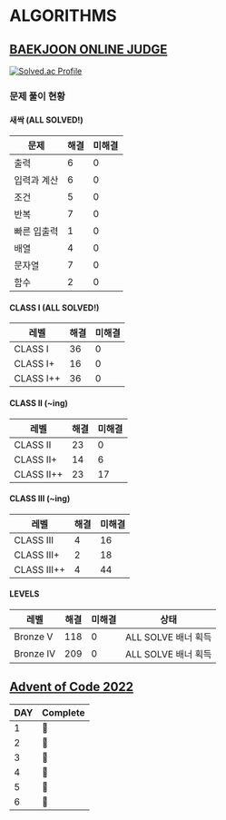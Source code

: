 # ALGORITHMS

## [BAEKJOON ONLINE JUDGE](https://www.acmicpc.net/)

[![Solved.ac Profile](http://mazassumnida.wtf/api/v2/generate_badge?boj=namiein)](https://solved.ac/namiein)

### 문제 풀이 현황

#### 새싹 (ALL SOLVED!)

| 문제        | 해결 | 미해결 |
| ----------- | ---- | ------ |
| 출력        | 6    | 0      |
| 입력과 계산 | 6    | 0      |
| 조건        | 5    | 0      |
| 반복        | 7    | 0      |
| 빠른 입출력 | 1    | 0      |
| 배열        | 4    | 0      |
| 문자열      | 7    | 0      |
| 함수        | 2    | 0      |

#### CLASS I (ALL SOLVED!)

| 레벨      | 해결 | 미해결 |
| --------- | ---- | ------ |
| CLASS I   | 36   | 0      |
| CLASS I+  | 16   | 0      |
| CLASS I++ | 36   | 0      |

#### CLASS II (~ing)

| 레벨       | 해결 | 미해결 |
| ---------- | ---- | ------ |
| CLASS II   | 23   | 0      |
| CLASS II+  | 14   | 6      |
| CLASS II++ | 23   | 17     |

#### CLASS III (~ing)

| 레벨        | 해결 | 미해결 |
| ----------- | ---- | ------ |
| CLASS III   | 4    | 16     |
| CLASS III+  | 2    | 18     |
| CLASS III++ | 4    | 44     |

#### LEVELS

| 레벨      | 해결 | 미해결 | 상태                |
| --------- | ---- | ------ | ------------------- |
| Bronze V  | 118  | 0      | ALL SOLVE 배너 획득 |
| Bronze IV | 209  | 0      | ALL SOLVE 배너 획득 |

## [Advent of Code 2022](https://adventofcode.com/)

| DAY | Complete |
| --- | -------- |
| 1   | 🎄       |
| 2   | 🎄       |
| 3   | 🎄       |
| 4   | 🎄       |
| 5   | 🎄       |
| 6   | 🎄       |
